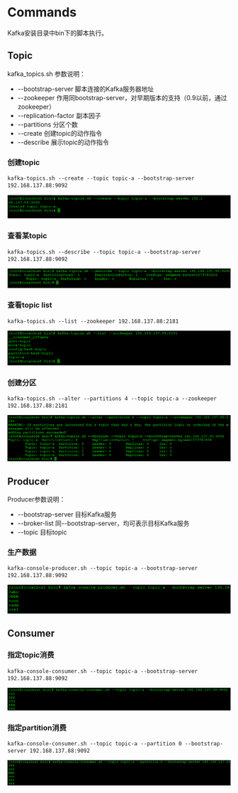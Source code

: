 # Commands
Kafka安装目录中bin下的脚本执行。
## Topic
kafka_topics.sh 参数说明：
- --bootstrap-server 脚本连接的Kafka服务器地址
- --zookeeper 作用同bootstrap-server，对早期版本的支持（0.9以前，通过zookeeper）
- --replication-factor 副本因子
- --partitions 分区个数
- --create 创建topic的动作指令
- --describe 展示topic的动作指令
### 创建topic
```
kafka-topics.sh --create --topic topic-a --bootstrap-server 192.168.137.88:9092
```
![](pic/99Commands/create-topic.png)

### 查看某topic
```
kafka-topics.sh --describe --topic topic-a --bootstrap-server 192.168.137.88:9092
```
![](pic/99Commands/desc-topic.png)
### 查看topic list
```
kafka-topics.sh --list --zookeeper 192.168.137.88:2181
```
![](pic/99Commands/listTopic.png)

### 创建分区
```
kafka-topics.sh --alter --partitions 4 --topic topic-a --zookeeper 192.168.137.88:2181 
```
![](pic/99Commands/increase-partition.png)

## Producer
Producer参数说明：
- --bootstrap-server 目标Kafka服务
- --broker-list 同--bootstrap-server，均可表示目标Kafka服务
- --topic 目标topic
### 生产数据
```
kafka-console-producer.sh --topic topic-a --bootstrap-server 192.168.137.88:9092
```
![](pic/99Commands/producerByTopic.png)

## Consumer
### 指定topic消费
```
kafka-console-consumer.sh --topic topic-a --bootstrap-server 192.168.137.88:9092
```
![](pic/99Commands/consumerByTopic.png)

### 指定partition消费
```
kafka-console-consumer.sh --topic topic-a --partition 0 --bootstrap-server 192.168.137.88:9092
```
![](pic/99Commands/consumerByPartition.png)
